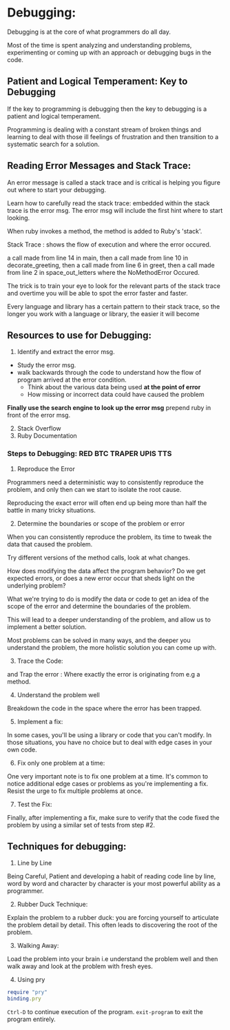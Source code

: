 # Debugging:

Debugging is at the core of what programmers do all day.

Most of the time is spent analyzing and understanding problems, experimenting or coming up with an approach or debugging bugs in the code.

## Patient and Logical Temperament: Key to Debugging

If the key to programming is debugging then the key to debugging is a patient and logical temperament.

Programming is dealing with a constant stream of broken things and learning to deal with those ill feelings of frustration and then transition to a systematic search for a solution.

## Reading Error Messages and Stack Trace:

An error message is called a stack trace and is critical is helping you figure out where to start your debugging.

Learn how to carefully read the stack trace: embedded within the stack trace is the error msg. The error msg will include the first hint where to start looking.

When ruby invokes a method, the method is added to Ruby's 'stack'. 

Stack Trace : shows the flow of execution and where the error occured.

a call made from line 14 in main, then
a call made from line 10 in decorate_greeting, then
a call made from line 6 in greet, then
a call made from line 2 in space_out_letters where the NoMethodError Occured.

The trick is to train your eye to look for the relevant parts of the stack trace and overtime you will be able to spot the error faster and faster.

Every language and library has a certain pattern to their stack trace, so the longer you work with a language or library, the easier it will become

## Resources to use for Debugging:

1. Identify and extract the error msg.
  - Study the error msg.
  - walk backwards through the code to understand how the flow of program arrived at the error condition.
      - Think about the various data being used **at the point of error**
      - How missing or incorrect data could have caused the problem

**Finally use the search engine to look up the error msg** prepend ruby in front of the error msg.

2. Stack Overflow
2. Ruby Documentation

### Steps to Debugging: RED BTC TRAPER UPIS TTS

1. Reproduce the Error

Programmers need a deterministic way to consistently reproduce the problem, and only then can we start to isolate the root cause. 

Reproducing the exact error will often end up being more than half the battle in many tricky situations.

2. Determine the boundaries or scope of the problem or error

When you can consistently reproduce the problem, its time to tweak the data that caused the problem.

Try different versions of the method calls, look at what changes.

How does modifying the data affect the program behavior? Do we get expected errors, or does a new error occur that sheds light on the underlying problem?

What we're trying to do is modify the data or code to get an idea of the scope of the error and determine the boundaries of the problem. 

This will lead to a deeper understanding of the problem, and allow us to implement a better solution.

Most problems can be solved in many ways, and the deeper you understand the problem, the more holistic solution you can come up with.

3. Trace the Code:

and Trap the error : Where exactly the error is originating from e.g a method.

4. Understand the problem well

Breakdown the code in the space where the error has been trapped.

5. Implement a fix:

In some cases, you'll be using a library or code that you can't modify. In those situations, you have no choice but to deal with edge cases in your own code.


6. Fix only one problem at a time:

One very important note is to fix one problem at a time. It's common to notice additional edge cases or problems as you're implementing a fix. Resist the urge to fix multiple problems at once.

7. Test the Fix:

Finally, after implementing a fix, make sure to verify that the code fixed the problem by using a similar set of tests from step #2.

## Techniques for debugging:

1. Line by Line

Being Careful, Patient and developing a habit of reading code line by line, word by word and character by character is your most powerful ability as a programmer.

2. Rubber Duck Technique:

Explain the problem to a rubber duck:  you are forcing yourself to articulate the problem detail by detail.
This often leads to discovering the root of the problem.

3. Walking Away:

Load the problem into your brain i.e understand the problem well and then walk away and look at the problem with fresh eyes.

4. Using pry

```ruby
require "pry"
binding.pry
```

`Ctrl-D` to continue execution of the program.
`exit-program` to exit the program entirely.
